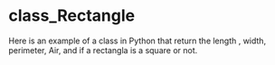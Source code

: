 # class_Rectangle
Here is an example of a class in Python that return the length , width, perimeter, Air, and if a rectangla is a square or not.
